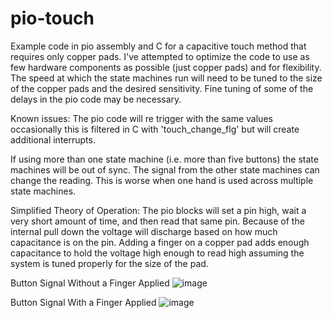 # pio-touch
Example code in pio assembly and C for a capacitive touch method that requires only copper pads. I've attempted to optimize the code to use as few hardware components as possible (just copper pads) and for flexibility. The speed at which the state machines run will need to be tuned to the size of the copper pads and the desired sensitivity. Fine tuning of some of the delays in the pio code may be necessary.

Known issues:
The pio code will re trigger with the same values occasionally this is filtered in C with 'touch_change_flg' but will create additional interrupts.

If using more than one state machine (i.e. more than five buttons) the state machines will be out of sync. The signal from the other state machines can change the reading. This is worse when one hand is used across multiple state machines.

Simplified Theory of Operation:
The pio blocks will set a pin high, wait a very short amount of time, and then read that same pin. Because of the internal pull down the voltage will discharge based on how much capacitance is on the pin. Adding a finger on a copper pad adds enough capacitance to hold the voltage high enough to read high assuming the system is tuned properly for the size of the pad.

Button Signal Without a Finger Applied
![image](https://github.com/forshee9283/pio-touch/assets/16594111/57ce9b21-93eb-4570-94d0-a2586dd0c150)

Button Signal With a Finger Applied
![image](https://github.com/forshee9283/pio-touch/assets/16594111/06c05c33-3b1f-476f-aed6-ddb9cdf87f0b)
